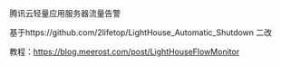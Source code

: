 腾讯云轻量应用服务器流量告警

基于https://github.com/2lifetop/LightHouse_Automatic_Shutdown 二改

教程：https://blog.meerost.com/post/LightHouseFlowMonitor
